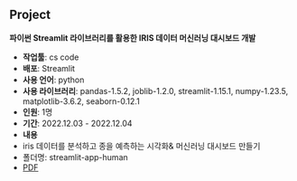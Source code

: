 ## Project

 **파이썬 Streamlit 라이브러리를 활용한 IRIS 데이터 머신러닝 대시보드 개발**  
 - **작업툴**: cs code
 - **배포**: Streamlit
 - **사용 언어**: python
 - **사용 라이브러리**: pandas-1.5.2, joblib-1.2.0, streamlit-1.15.1, numpy-1.23.5,  matplotlib-3.6.2, seaborn-0.12.1
 - **인원**: 1명  
 - **기간**: 2022.12.03 - 2022.12.04 
 - **내용**
  - iris 데이터를 분석하고 종을 예측하는 시각화& 머신러닝 대시보드 만들기
 - 폴더명: streamlit-app-human
 - [PDF](https://github.com/ryeomyoung2/streamlit-app-human/blob/main/Streamlit_%EB%8C%80%EC%8B%9C%EB%B3%B4%EB%93%9C_221208_%EC%9E%84%EC%97%AC%EB%AA%85.pdf) 